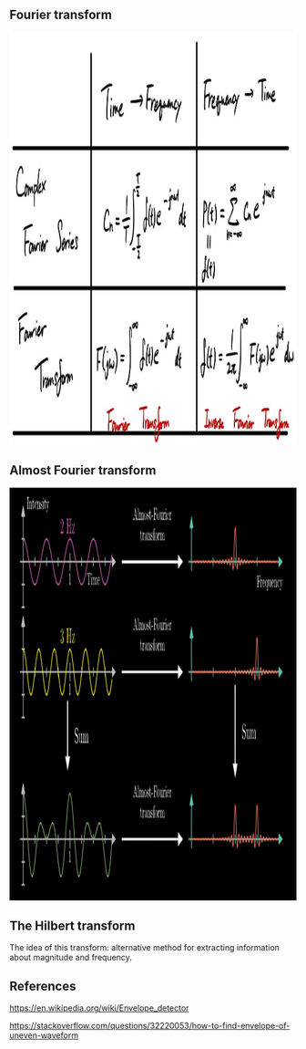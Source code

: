
## Fourier transform
<p align="center"><img width="1400" height="724" src="doc/fourier_transform_equation.jpg"></p>

## Almost Fourier transform
<p align="center"><img width="1400" height="724" src="doc/almost-fourier-transform.png"></p>

## The Hilbert transform
The idea of this transform: alternative method for extracting information about magnitude and frequency.

## References
https://en.wikipedia.org/wiki/Envelope_detector

https://stackoverflow.com/questions/32220053/how-to-find-envelope-of-uneven-waveform
